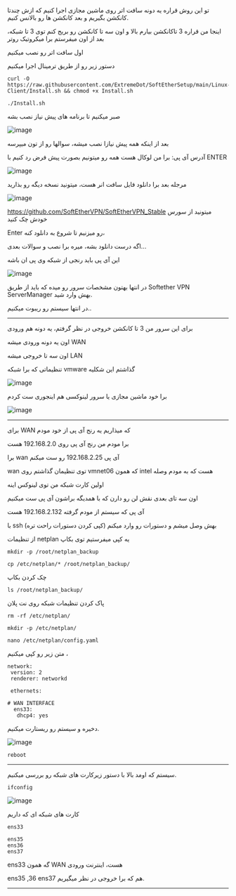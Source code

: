 تو این روش  قراره یه دونه سافت اتر روی ماشین مجازی اجرا کنیم که ازش چندتا کانکشن بگیریم و بعد کانکشن ها رو بالانس کنیم.

اینجا من قراره 3 تاکانکشن بیارم بالا و اون سه تا کانکشن رو بریج کنم توی 3 تا شبکه، بعد از اون میفرستم برا میکروتیک روتر



اول سافت اتر رو نصب میکنیم

دستور زیر رو از طریق ترمینال اجرا میکنیم


```
curl -O https://raw.githubusercontent.com/ExtremeDot/SoftEtherSetup/main/Linux-Client/Install.sh && chmod +x Install.sh

./Install.sh

```

صبر میکنیم تا برنامه های پیش نیاز نصب بشه

![image](https://user-images.githubusercontent.com/120102306/230411127-95e22db0-f4c2-425b-add5-8d5d287a6ef7.png)


بعد از اینکه همه پیش نیازا نصب میشه، سوالها رو از تون میپرسه

آدرس آی پی: برا من لوکال هست 
همه رو میتونیم بصورت پیش فرض رد کنیم با ENTER

![image](https://user-images.githubusercontent.com/120102306/230413518-c27c4e5f-222a-430a-b554-1c95bec8280f.png)

مرجله بعد برا دانلود فایل سافت انر هست، میتونید نسخه دیگه رو بذارید

![image](https://user-images.githubusercontent.com/120102306/230414045-772f0335-a2e2-482c-a62d-16e2c4964da5.png)

https://github.com/SoftEtherVPN/SoftEtherVPN_Stable
میتونید از سورس خودش چک کنید


Enter رو میزنیم تا شروع به دانلود کنه، 

اگه درست دانلود بشه، میره برا نصب و سوالات بعدی...

این آی پی باید رنجی از شبکه وی پی ان باشه

![image](https://user-images.githubusercontent.com/120102306/230417819-647fa678-f35a-4a43-9492-958d0eeb7c7b.png)


در انتها بهتون مشخصات سرور رو میده که باید از طریق Softether VPN ServerManager بهش وارد شید.


در انتها سیستم رو ریبوت میکنیم..


***

برای این سرور من 3 تا کانکشن خروجی در نظر گرفتم، یه دونه هم ورودی


اون یه دونه ورودی میشه WAN

اون سه تا خروجی میشه LAN


تنظیماتی که برا شبکه vmware گذاشتم این شکلیه

![image](https://user-images.githubusercontent.com/120102306/230421471-2ca003bd-dd1d-4cda-b833-263904e74704.png)

برا خود ماشین مجازی یا سرور لینوکسی هم اینجوری ست کردم


![image](https://user-images.githubusercontent.com/120102306/230421711-594aa8eb-6b40-46e5-9ed6-e466ed02acbc.png)


***

برای WAN که میذاریم یه رنج آی پی از خود مودم

برا مودم من رنج آی پی روی 192.168.2.0 هست


برا wan آی پی 192.168.2.25 رو ست میکنم


wan توی تنظیمان گذاشتم روی vmnet06 که همون intel هست که به مودم وصله

اولین کارت شبکه من توی لینوکس اینه

اون سه تای بعدی نقش لن رو دارن که با همدیگه براشون آی پی ست میکنیم

آی پی که سیستم از مودم گرفته 192.168.2.132 هست

با ssh بهش وصل میشم و دستورات رو وارد میکنم (کپی کردن دستورات راحت تره)



از تنظیمات netplan یه کپی میفرستیم توی بکاپ

```
mkdir -p /root/netplan_backup

cp /etc/netplan/* /root/netplan_backup/
```

چک کردن بکاپ
```
ls /root/netplan_backup/
```

پاک کردن تنظیمات شبکه روی نت پلان
```
rm -rf /etc/netplan/

```

```
mkdir -p /etc/netplan/
```

```
nano /etc/netplan/config.yaml
```

متن زیر رو کپی میکنیم ، 
```
network:
 version: 2
 renderer: networkd

 ethernets:

# WAN INTERFACE
  ens33:
   dhcp4: yes
```


دخیره و سیستم رو ریستارت میکنیم.


![image](https://user-images.githubusercontent.com/120102306/230424923-03519c9b-a9f9-4eea-abf5-b4530f55149a.png)

```
reboot
```

***

سیستم که اومد بالا با دستور زیرکارت های شبکه رو بررسی میکنیم.

```
ifconfig
```

![image](https://user-images.githubusercontent.com/120102306/230425722-fc48055a-3352-4ba0-b0e1-8dcf4590fdc8.png)



کارت های شبکه ای که داریم

```
ens33

ens35
ens36
ens37
```

ens33 گه همون WAN هست، اینترنت ورودی


ens35 ,36 ens37 هم که برا خروجی در نظر میگیریم.



***

